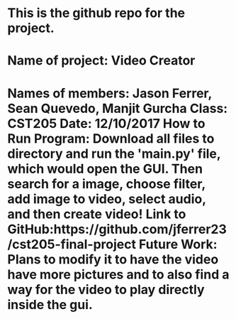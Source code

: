 <h1>This is the github repo for the project.</h1>
<h1>Name of project: Video Creator<h1>
Names of members: Jason Ferrer, Sean Quevedo, Manjit Gurcha
Class: CST205
Date: 12/10/2017
How to Run Program: Download all files to directory and run the 'main.py' file, which would open the GUI. Then search for a image, choose filter, add image to video, select audio, and then create video!
Link to GitHub:https://github.com/jferrer23/cst205-final-project
Future Work: Plans to modify it to have the video have more pictures and to also find a way for the video to play directly inside the gui.

